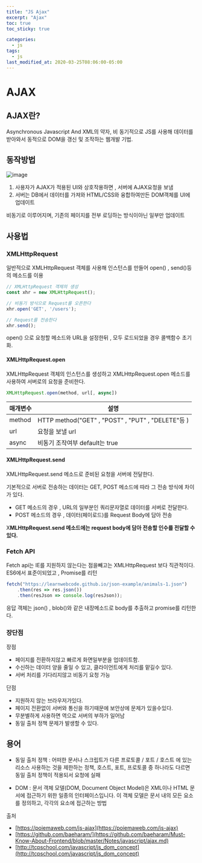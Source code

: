 ```yaml
---
title: "JS Ajax"
excerpt: "Ajax"
toc: true
toc_sticky: true

categories:
  - js
tags:
  - js
last_modified_at: 2020-03-25T08:06:00-05:00
---
```



# AJAX


## AJAX란?

Asynchronous Javascript And XML의 약자, 비 동기적으로 JS를 사용해 데이터를 받아와서 동적으로 DOM을 갱신 및 조작하는 웹개발 기법.


## 동작방법

![image](https://github.com/baeharam/Must-Know-About-Frontend/raw/master/images/javascript/ajax.png)

1. 사용자가 AJAX가 적용된 UI와 상호작용하면 , 서버에 AJAX요청을 보냄
2. 서버는 DB에서 데이터를 가져와 HTML/CSS와 융합하여만든 DOM객체를 UI에 업데이트 

비동기로 이루어지며, 기존의 페이지를 전부 로딩하는 방식이아닌 일부만 업데이트

## 사용법

### XMLHttpRequest

일반적으로 XMLHttpRequest 객체를 사용해 인스턴스를 만들어 open() , send()등의 메소드를 이용

```js
// XMLHttpRequest 객체의 생성
const xhr = new XMLHttpRequest();

// 비동기 방식으로 Request를 오픈한다
xhr.open('GET', '/users');

// Request를 전송한다
xhr.send();

```
open() 으로 요청할 메소드와 URL을 설정한뒤 , 모두 로드되었을 경우 콜백함수 초기화.

#### XMLHttpRequest.open

XMLHttpRequest 객체의 인스턴스를 생성하고 XMLHttpRequest.open 메소드를 사용하여 서버로의 요청을 준비한다. 

```js
XMLHttpRequest.open(method, url[, async])
```

|매개변수|설명|
|------|----------------|
|method|HTTP method("GET" , "POST" , "PUT" , "DELETE"등 )|
|url|요청을 보낼 url|
|async|비동기 조작여부 default는 true|


#### XMLHttpRequest.send

XMLHttpRequest.send 메소드로 준비된 요청을 서버에 전달한다.

기본적으로 서버로 전송하는 데이터는 GET, POST 메소드에 따라 그 전송 방식에 차이가 있다.

+ GET 메소드의 경우 , URL의 일부분인 쿼리문자열로 데이터를 서버로 전달한다.
+ POST 메소드의 경우 , 데이터(페이로드)를 Request Body에 담아 전송

X**MLHttpRequest.send 메소드에는 request body에 담아 전송할 인수를 전달할 수 있다.**

### Fetch API

Fetch api는 IE를 지원하지 않는다는 점을빼고는 XMLHttpRequest 보다 직관적이다.
ES6에서 표준이되었고  , Promise를 리턴

```js
fetch("https://learnwebcode.github.io/json-example/animals-1.json")
    .then(res => res.json())
    .then(resJson => console.log(resJson));

```
응답 객체는 json() , blob()와 같은 내장메소드로 body를 추출하고 promise를 리턴한다.


### 장단점

장점
+ 페이지를 전환하지않고 빠르게 화면일부분을 업데이트함.
+ 수신하는 데이터 양을 줄일 수 있고, 클라이언트에게 처리를 맡길수 있다.
+ 서버 처리를 기다리지않고 비동기 요청 가능

단점
+ 지원하지 않는 브라우저가있다.
+ 페이지 전환없이 서버와 통신을 하기때문에 보안상에 문제가 있을수있다.
+ 무분별하게 사용하면 역으로 서버의 부하가 일어남
+ 동일 출처 정책 문제가 발생할 수 있다.


## 용어
+ 동일 출처 정책 : 어떠한 문서나 스크립트가 다른 프로토콜 / 포트 / 호스트 에 있는 리소스 사용하는 것을 제한하는 정책, 호스트, 포트, 프로토콜 중 하나라도 다르면 동일 출처 정책이 적용되서 요청에 실패

+ DOM : 문서 객체 모델(DOM, Document Object Model)은 XML이나 HTML 문서에 접근하기 위한 일종의 인터페이스입니다.
이 객체 모델은 문서 내의 모든 요소를 정의하고, 각각의 요소에 접근하는 방법



출처
+ [https://poiemaweb.com/js-ajax](https://poiemaweb.com/js-ajax)
+ [https://github.com/baeharam/](https://github.com/baeharam/Must-Know-About-Frontend/blob/master/Notes/javascript/ajax.md)
+ [http://tcpschool.com/javascript/js_dom_concept](http://tcpschool.com/javascript/js_dom_concept) 